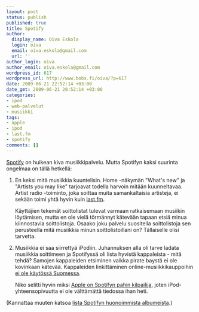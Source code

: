 ```yaml
---
layout: post
status: publish
published: true
title: Spotify
author:
  display_name: Oiva Eskola
  login: oiva
  email: oiva.eskola@gmail.com
  url: ''
author_login: oiva
author_email: oiva.eskola@gmail.com
wordpress_id: 617
wordpress_url: http://www.bobs.fi/oiva/?p=617
date: 2009-06-21 22:52:14 +03:00
date_gmt: 2009-06-21 20:52:14 +03:00
categories:
- ipod
- web-palvelut
- musiikki
tags:
- apple
- ipod
- last.fm
- spotify
comments: []
---
```

<p><a href="http://www.spotify.com">Spotify</a> on huikean kiva musiikkipalvelu. Mutta Spotifyn kaksi suurinta ongelmaa on tällä hetkellä:</p>
<ol>
<li>
<p>En keksi mitä musiikkia kuuntelisin. Home -näkymän "What's new" ja "Artists you may like" tarjoavat todella harvoin mitään kuunneltavaa. Artist radio -toiminto, joka soittaa muita samankaltaisia artisteja, ei sekään toimi yhtä hyvin kuin <a href="http://www.last.fm/">last.fm</a>.</p>
<p>Käyttäjien tekemät soittolistat tulevat varmaan ratkaisemaan musiikin löytämisen, mutta en ole vielä törmännyt kätevään tapaan etsiä minua kiinnostavia soittolistoja. Osaako joku palvelu suositella soittolistoja sen perusteella mitä musiikkia minun soittolistoillani on? Tällaiselle olisi tarvetta.</p></li>
<li>
<p>Musiikkia ei saa siirrettyä iPodiin. Juhannuksen alla oli tarve ladata musiikkia soittimeen ja Spotifyssä oli lista hyvistä kappaleista - mitä tehdä? Samojen kappaleiden etsiminen vaikka pirate baystä ei ole kovinkaan kätevää. Kappaleiden linkittäminen online-musiikkikauppoihin <a title="Can I download or buy music in Spotify?" href="http://www.spotify.com/en/help/faq/#can-i-download-or-buy-music">ei ole käytössä Suomessa</a>.</p>
<p>Niko selitti hyvin miksi <a title="NNyman: The future of Spotify and its competition" href="http://www.nnyman.com/personal/2009/05/09/the-future-of-spotify-and-its-competition/">Apple on Spotifyn pahin kilpailija</a>, joten iPod-yhteensopivuutta ei ole välttämättä tiedossa ihan heti.</p></li>
</ol>
<p>(Kannattaa muuten katsoa <a title="The Best of the Worst of Spotify" href="http://thebestoftheworstofspotify.blogspot.com/">lista Spotifyn huonoimmista albumeista</a>.)</p>
